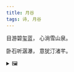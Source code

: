 ```yaml
---
title: 月谷
tags: 诗, 月谷
---
```


目游碧玺蓝，
心淌雪山泉。

卧石听潺瀑，
意犹汀渚芊。

<details><summary>🖼️</summary>

![](writings/images/2020-09-23-13-05-yue-gu-01.JPG)
![](writings/images/2020-09-23-13-05-yue-gu-02.JPG)

![](writings/images/2020-09-23-13-05-yue-gu-03.JPG)
![](writings/images/2020-09-23-13-05-yue-gu-04.JPG)

</details>
